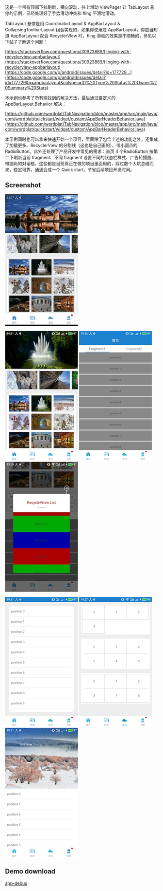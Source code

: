 这是一个带有顶部下拉刷新，横向滚动，往上滑动  ViewPager 让 TabLayout 悬停的示例，已经处理好了手势滑动冲突和 fling 平滑地滑动。

TabLayout 悬停是用 CoordinatorLayout & AppBarLayout & CollapsingToolbarLayout 组合实现的，如果你使用过 AppBarLayout，你应当知道 AppBarLayout 配合 RecyclerVIew 时，fling 滑动的效果是不顺畅的，参见以下帖子了解这个问题：

[https://stackoverflow.com/questions/30923889/flinging-with-recyclerview-appbarlayout](https://stackoverflow.com/questions/30923889/flinging-with-recyclerview-appbarlayout)
[https://code.google.com/p/android/issues/detail?id=177729...](https://code.google.com/p/android/issues/detail?id=177729&q=appbarlayout&colspec=ID%20Type%20Status%20Owner%20Summary%20Stars)

本示例也参考了所有能找到的解决方法，最后通过自定义的 AppBarLayout.Behavior 解决：

[https://github.com/wordplat/TabNavigation/blob/master/app/src/main/java/com/wordplat/quickstart/widget/custom/AppBarHeaderBehavior.java](https://github.com/wordplat/TabNavigation/blob/master/app/src/main/java/com/wordplat/quickstart/widget/custom/AppBarHeaderBehavior.java)

本示例同时也可以拿来快速开始一个项目，里面除了包含上述的功能之外，还集成了加载更多、RecyclerView 的分割线（这也是自己画的）、带小圆点的 RadioButton。此外还处理了产品开发中常见的需求：首页 4 个RadioButton 按第二下刷新当前 fragment、不同 fragment 设置不同的状态栏样式、广告轮播图、带圆角的对话框。这些都是目前真正在做的项目里面用的，踩过数个大坑总结而来，稳定可靠，通通合成一个 Quick start，节省后续项目开发时间。

## Screenshot

![](screenshot/demo.gif)

![](screenshot/S70303-193132.jpg)    ![](screenshot/S70303-193212.jpg)    ![](screenshot/S70304-13502456.jpg)

![](screenshot/S70303-193143.jpg)    ![](screenshot/S70304-14273109.jpg)    ![](screenshot/S70303-193155.jpg)

## Demo download

[app-debug](https://github.com/wordplat/TabNavigation/releases/download/v1.0.0/app-debug.apk)
